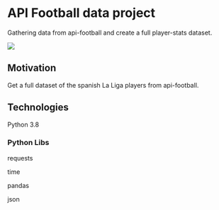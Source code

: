 # API Football data project
Gathering data from api-football and create a full player-stats dataset.

![](/home/jordilucas/Escritorio/api-football-project.png)

## Motivation
Get a full dataset of the spanish La Liga players from api-football. 

## Technologies
Python 3.8
### Python Libs
requests

time 

pandas 

json
